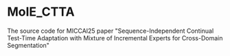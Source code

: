 # MoIE_CTTA
The source code for MICCAI25 paper "Sequence-Independent Continual Test-Time Adaptation with Mixture of Incremental Experts for Cross-Domain Segmentation"

